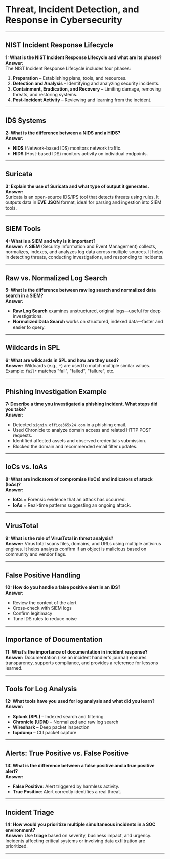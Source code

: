# Threat, Incident Detection, and Response in Cybersecurity

---

## NIST Incident Response Lifecycle
**1: What is the NIST Incident Response Lifecycle and what are its phases?**  
**Answer:**  
The NIST Incident Response Lifecycle includes four phases:
1. **Preparation** – Establishing plans, tools, and resources.
2. **Detection and Analysis** – Identifying and analyzing security incidents.
3. **Containment, Eradication, and Recovery** – Limiting damage, removing threats, and restoring systems.
4. **Post-Incident Activity** – Reviewing and learning from the incident.

---

## IDS Systems
**2: What is the difference between a NIDS and a HIDS?**  
**Answer:**
- **NIDS** (Network-based IDS) monitors network traffic.  
- **HIDS** (Host-based IDS) monitors activity on individual endpoints.

---

## Suricata
**3: Explain the use of Suricata and what type of output it generates.**  
**Answer:**  
Suricata is an open-source IDS/IPS tool that detects threats using rules. It outputs data in **EVE JSON** format, ideal for parsing and ingestion into SIEM tools.

---

## SIEM Tools
**4: What is a SIEM and why is it important?**  
**Answer:** 
A **SIEM** (Security Information and Event Management) collects, normalizes, indexes, and analyzes log data across multiple sources. It helps in detecting threats, conducting investigations, and responding to incidents.

---

## Raw vs. Normalized Log Search
**5: What is the difference between raw log search and normalized data search in a SIEM?**  
**Answer:**
- **Raw Log Search** examines unstructured, original logs—useful for deep investigations.  
- **Normalized Data Search** works on structured, indexed data—faster and easier to query.

---

## Wildcards in SPL
**6: What are wildcards in SPL and how are they used?**  
**Answer:**
Wildcards (e.g., `*`) are used to match multiple similar values.  
Example: `fail*` matches "fail", "failed", "failure", etc.

---

## Phishing Investigation Example
**7: Describe a time you investigated a phishing incident. What steps did you take?**  
**Answer:** 
- Detected `signin.office365x24.com` in a phishing email.  
- Used Chronicle to analyze domain access and related HTTP POST requests.  
- Identified affected assets and observed credentials submission.  
- Blocked the domain and recommended email filter updates.

---

## IoCs vs. IoAs
**8: What are indicators of compromise (IoCs) and indicators of attack (IoAs)?**  
**Answer:**
- **IoCs** = Forensic evidence that an attack has occurred.  
- **IoAs** = Real-time patterns suggesting an ongoing attack.

---

## VirusTotal
**9: What is the role of VirusTotal in threat analysis?**  
**Answer:**
VirusTotal scans files, domains, and URLs using multiple antivirus engines. It helps analysts confirm if an object is malicious based on community and vendor flags.

---

## False Positive Handling
**10: How do you handle a false positive alert in an IDS?**  
**Answer:**
- Review the context of the alert  
- Cross-check with SIEM logs  
- Confirm legitimacy  
- Tune IDS rules to reduce noise

---

## Importance of Documentation
**11: What’s the importance of documentation in incident response?**  
**Answer:**
Documentation (like an incident handler's journal) ensures transparency, supports compliance, and provides a reference for lessons learned.

---

## Tools for Log Analysis
**12: What tools have you used for log analysis and what did you learn?**  
**Answer:** 
- **Splunk (SPL)** – Indexed search and filtering  
- **Chronicle (UDM)** – Normalized and raw log search  
- **Wireshark** – Deep packet inspection  
- **tcpdump** – CLI packet capture

---

## Alerts: True Positive vs. False Positive
**13: What is the difference between a false positive and a true positive alert?**  
**Answer:** 
- **False Positive**: Alert triggered by harmless activity.  
- **True Positive**: Alert correctly identifies a real threat.

---

## Incident Triage
**14: How would you prioritize multiple simultaneous incidents in a SOC environment?**  
**Answer:**
Use **triage** based on severity, business impact, and urgency. Incidents affecting critical systems or involving data exfiltration are prioritized.

---


